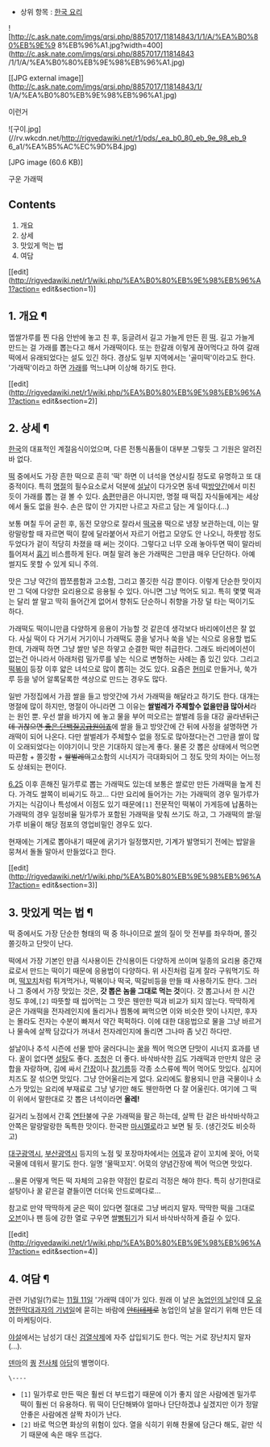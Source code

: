   * 상위 항목 : [한국 요리](%ED%95%9C%EA%B5%AD%20%EC%9A%94%EB%A6%AC.md)  

![http://c.ask.nate.com/imgs/qrsi.php/8857017/11814843/1/1/A/%EA%B0%80%EB%9E%9
8%EB%96%A1.jpg?width=400](http://c.ask.nate.com/imgs/qrsi.php/8857017/11814843
/1/1/A/%EA%B0%80%EB%9E%98%EB%96%A1.jpg)

[[JPG external image]](http://c.ask.nate.com/imgs/qrsi.php/8857017/11814843/1/
1/A/%EA%B0%80%EB%9E%98%EB%96%A1.jpg)

  
이런거

![구이.jpg](//rv.wkcdn.net/http://rigvedawiki.net/r1/pds/_ea_b0_80_eb_9e_98_eb_9
6_a1/%EA%B5%AC%EC%9D%B4.jpg)

[JPG image (60.6 KB)]

  
구운 가래떡

## Contents

    

1. 개요 
2. 상세 
3. 맛있게 먹는 법 
4. 여담 

[[edit](http://rigvedawiki.net/r1/wiki.php/%EA%B0%80%EB%9E%98%EB%96%A1?action=
edit&section=1)]

## 1. 개요 ¶

멥쌀가루를 찐 다음 안반에 놓고 친 후, 둥글려서 길고 가늘게 만든 흰 [떡](%EB%96%A1.md). 길고 가늘게 만드는 걸 가래를
뽑는다고 해서 가래떡이다. 또는 한갈래 이렇게 끊어먹다고 하여 갈래떡에서 유래되었다는 설도 있긴 하다. 경상도 일부 지역에서는
'골미떡'이라고도 한다. '가래떡'이라고 하면 [가래](%EA%B0%80%EB%9E%98#s-2.md)를 먹느냐며 이상해 하기도 한다.

  

[[edit](http://rigvedawiki.net/r1/wiki.php/%EA%B0%80%EB%9E%98%EB%96%A1?action=
edit&section=2)]

## 2. 상세 ¶

[한국](%ED%95%9C%EA%B5%AD.md)의 대표적인 계절음식이었으며, 다른 전통식품들이 대부분 그렇듯 그 기원은 알려진 바
없다.

  

[떡](%EB%96%A1.md) 중에서도 가장 흔한 떡으로 흔히 '떡' 하면 이 녀석을 연상시킬 정도로 유명하고 또 대중적이다. 특히
[명절](%EB%AA%85%EC%A0%88.md)의 필수요소로서 덕분에 [설날](%EC%84%A4%EB%82%A0.md)이
다가오면 동네 떡[방앗간](%EB%B0%A9%EC%95%97%EA%B0%84.md)에서 미친 듯이 가래를 뽑는 걸 볼 수 있다.
[송편](%EC%86%A1%ED%8E%B8.md)만큼은 아니지만, 명절 때 떡집 자식들에게는 세상에서 둘도 없을 원수. 손은 많이 안
가지만 나르고 자르고 담는 게 일이다.(...)

  

보통 며칠 두어 굳힌 후, 동전 모양으로 잘라서 [떡국](%EB%96%A1%EA%B5%AD.md)용 떡으로 냉장 보관하는데, 이는
말랑말랑할 때 자르면 떡이 칼에 달라붙어서 자르기 어렵고 모양도 안 나오니, 하룻밤 정도 두었다가 겉이 적당히 차졌을 때 써는 것이다.
그렇다고 너무 오래 놓아두면 떡이 말라비틀어져서 [흉기](%ED%9D%89%EA%B8%B0.md) 비스름하게 된다. 며칠 말려 놓은
가래떡은 그만큼 매우 단단하다. 아예 썰지도 못할 수 있게 되니 주의.

  

맛은 그냥 약간의 짭쪼름함과 고소함, 그리고 쫄깃한 식감 뿐이다. 이렇게 단순한 맛이지만 그 덕에 다양한 요리용으로 응용될 수 있다. 아니면
그냥 먹어도 되고. 특히 몇몇 떡과는 달리 쌀 말고 딱히 들어간게 없어서 향취도 단순하니 취향을 가장 덜 타는 떡이기도 하다.

  

가래떡도 떡이니만큼 다양하게 응용이 가능할 것 같은데 생각보다 바리에이션은 잘 없다. 사실 떡이 다 거기서 거기이니 가래떡도 콩을 넣거나
쑥을 넣는 식으로 응용할 법도 한데, 가래떡 하면 그냥 쌀만 넣은 하얗고 순결한 떡만 취급한다. 그래도 바리에이션이 없는건 아니라서 아래처럼
밀가루를 넣는 식으로 변형하는 사례는 좀 있긴 있다. 그리고 [떡볶이](%EB%96%A1%EB%B3%B6%EC%9D%B4.md) 등장
이후 얇은 녀석으로 많이 뽑히는 것도 있다. 요즘은 [현미](%ED%98%84%EB%AF%B8.md)로 만들거나, 쑥가루 등을 넣어
알록달록한 색상으로 만드는 경우도 많다.

  

일반 가정집에서 가끔 쌀을 들고 방앗간에 가서 가래떡을 해달라고 하기도 한다. 대개는 명절에 많이 하지만, 명절이 아니라면 그 이유는
**쌀벌레가 주체할수 없을만큼 많아서**라는 원인 뿐. 우선 쌀을 바가지 에 놓고 물을 부어 떠오르는 쌀벌레 등을 대강 골라낸뒤<del>근데
귀찮으면 [좋은 단백질공급원이죠](%EB%B2%A0%EC%96%B4%20%EA%B7%B8%EB%A6%B4%EC%8A%A4.md)</del>에 쌀을 들고
방앗간에 간 뒤에 사정을 설명하면 가래떡이 되어 나온다. 다만 쌀벌레가 주체할수 없을 정도로 많아졌다는건 그만큼 쌀이 많이 오래되었다는
이야기이니 맛은 기대하지 않는게 좋다. 물론 갓 뽑은 상태에서 먹으면 따끈함 + 쫄깃함 + <del>쌀벌레의</del>고소함의 시너지가
극대화되어 그 정도 맛의 차이는 어느정도 상쇄되는 편이다.

  

[6.25](6.25.md) 이후 흔해진 밀가루로 뽑는 가래떡도 있는데 보통은 쌀로만 만든 가래떡을 높게 친다. 가격도 쌀쪽이 비싸기도
하고... 다만 요리에 들어가는 가는 가래떡의 경우 밀가루가 가지는 식감이나 특성에서 이점도 있기 때문에`[1]` 전문적인 떡볶이 가게등에
납품하는 가래떡의 경우 일정비율 밀가루가 포함된 가래떡을 맞춰 쓰기도 하고, 그 가래떡의 쌀:밀가루 비율이 해당 점포의 영업비밀인 경우도
있다.

  

현재에는 기계로 뽑아내기 때문에 굵기가 일정했지만, 기계가 발명되기 전에는 밥알을 뭉쳐서 돌돌 말아서 만들었다고 한다.

[[edit](http://rigvedawiki.net/r1/wiki.php/%EA%B0%80%EB%9E%98%EB%96%A1?action=
edit&section=3)]

## 3. 맛있게 먹는 법 ¶

떡 중에서도 가장 단순한 형태의 떡 중 하나이므로 [쌀](%EC%8C%80.md)의 질이 맛 전부를 좌우하며, 쫄깃쫄깃하고 단맛이
난다.

  

떡에서 가장 기본인 만큼 식사용이든 간식용이든 다양하게 쓰이며 일종의 요리용 중간재료로서 만드는 떡이기 때문에 응용법이 다양하다. 위
사진처럼 길게 잘라 구워먹기도 하며, [떡꼬치](%EB%96%A1%EA%BC%AC%EC%B9%98.md)처럼 튀겨먹거나, 떡볶이나
떡국, 떡갈비등을 만들 때 사용하기도 한다. 그러나 그 중에서 가장 맛있는 것은, **갓 뽑은 놈을 그대로 먹는 것**이다. 갓 뽑고나서 한
시간 정도 후에,`[2]` 따뜻할 때 씹어먹는 그 맛은 웬만한 떡과 비교가 되지 않는다. 딱딱하게 굳은 가래떡을 전자레인지에 돌리거나 찜통에
쪄먹으면 이와 비슷한 맛이 나지만, 후자는 몰라도 전자는 수분이 빠져서 약간 퍽퍽하다. 이에 대한 대응법으로 물을 그냥 바르거나 물속에 살짝
담갔다가 꺼내서 전자레인지에 돌리면 그나마 좀 낫긴 하다만.

  

설날이나 추석 시즌에 선물 받아 굴러다니는 [꿀](%EA%BF%80.md)을 찍어 먹으면 단맛이 시너지 효과를 낸다. 꿀이 없다면
[설탕](%EC%84%A4%ED%83%95.md)도 좋다. [조청](%EC%A1%B0%EC%B2%AD.md)은 더 좋다.
바삭바삭한 [김](%EA%B9%80.md)도 가래떡과 만만치 않은 궁합을 자랑하며, 김에 싸서
[간장](%EA%B0%84%EC%9E%A5.md)이나 [참기름](%EC%B0%B8%EA%B8%B0%EB%A6%84.md)등 각종
소스류에 찍어 먹어도 맛있다. 심지어 치즈도 잘 섞으면 맛있다. 그냥 안어울리는게 없다. 요리에도 활용되니 만큼 국물이나 소스가 맛있는
요리에 부재료로 그냥 넣기만 해도 웬만하면 다 잘 어울린다. 여기에 그 떡이 위에서 말한대로 갓 뽑은 녀석이라면 **올레!**

  

길거리 노점에서 간혹 [연탄](%EC%97%B0%ED%83%84.md)불에 구운 가래떡을 팔곤 하는데, 살짝 탄 겉은 바삭바삭하고
안쪽은 말랑말랑한 독특한 맛이다. 한국판 [마시멜로](%EB%A7%88%EC%8B%9C%EB%A9%9C%EB%A1%9C.md)라고 보면
될 듯. (생긴것도 비슷하고)

  

[대구광역시](%EB%8C%80%EA%B5%AC%EA%B4%91%EC%97%AD%EC%8B%9C.md),
[부산광역시](%EB%B6%80%EC%82%B0%EA%B4%91%EC%97%AD%EC%8B%9C.md) 등지의 노점 및 포장마차에서는
[어묵](%EC%96%B4%EB%AC%B5.md)과 같이 꼬치에 꽂아, 어묵 국물에 데워서 팔기도 한다. 일명 '물떡꼬지'. 어묵의
양념간장에 찍어 먹으면 맛있다.

  

...물론 어떻게 먹든 떡 자체의 고유한 약점인 칼로리 걱정은 해야 한다. 특히 상기한대로 설탕이나 꿀 같은걸 곁들이면 더더욱
안드로메다로...

  

참고로 만약 딱딱하게 굳은 떡이 있다면 절대로 그냥 버리지 말자. 딱딱한 떡을 그대로
[오븐](%EC%98%A4%EB%B8%90.md)이나 팬 등에 강한 열로 구우면
쌀[뻥튀기](%EB%BB%A5%ED%8A%80%EA%B8%B0.md)가 되서 바삭바삭하게 즐길 수 있다.

[[edit](http://rigvedawiki.net/r1/wiki.php/%EA%B0%80%EB%9E%98%EB%96%A1?action=
edit&section=4)]

## 4. 여담 ¶

관련 기념일(?)로는 [11월 11일](11%EC%9B%94%2011%EC%9D%BC.md) '가래떡 데이'가 있다. 원래 이 날은
[농업인의 날](%EB%86%8D%EC%97%85%EC%9D%B8%EC%9D%98%20%EB%82%A0.md)인데 [모 유명한막대과자의 기념일](%EB%B9%BC%EB%B9%BC%EB%A1%9C%20%EB%8D%B0%EC%9D%B4.md)에 묻히는 바람에
<del>[안티테제](%EC%95%88%ED%8B%B0%ED%85%8C%EC%A0%9C.md)로</del> 농업인의 날을 알리기 위해
만든 데이 마케팅이다.

  

[야설](%EC%95%BC%EC%84%A4.md)에서는 남성기 대신 [검열삭제](%EB%B3%B4%EC%A7%80.md)에 자주
삽입되기도 한다. 먹는 거로 장난치지 말자(...).

  

[덴마](%EB%8D%B4%EB%A7%88.md)의 [퀑](%ED%80%91.md)
[전사체](%EC%A0%84%EC%82%AC%EC%B2%B4.md) [아담](%EC%95%84%EB%8B%B4.md)의 별명이다.

`\----`

  * `[1]` 밀가루로 만든 떡은 훨씬 더 부드럽기 때문에 이가 좋지 않은 사람에겐 밀가루 떡이 훨씬 더 유용하다. 뭐 떡이 단단해봐야 얼마나 단단하겠냐 싶겠지만 이가 정말 안좋은 사람에겐 살짝 차이가 난다.
  * `[2]` 바로 먹으면 화상의 위험이 있다. 열을 식히기 위해 찬물에 담근다 해도, 겉만 식기 때문에 속은 매우 뜨겁다.

